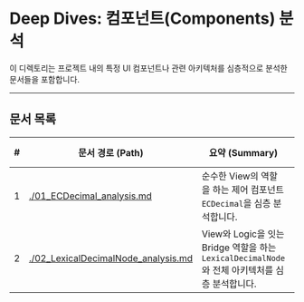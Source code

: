 # Deep Dives: 컴포넌트(Components) 분석

이 디렉토리는 프로젝트 내의 특정 UI 컴포넌트나 관련 아키텍처를 심층적으로 분석한 문서들을 포함합니다.

---

## 문서 목록

| # | 문서 경로 (Path) | 요약 (Summary) | 버전 (Version) |
|---|------------------|----------------|----------------|
| 1 | [./01_ECDecimal_analysis.md](./01_ECDecimal_analysis.md) | 순수한 View의 역할을 하는 제어 컴포넌트 `ECDecimal`을 심층 분석합니다. | 2.1 |
| 2 | [./02_LexicalDecimalNode_analysis.md](./02_LexicalDecimalNode_analysis.md) | View와 Logic을 잇는 Bridge 역할을 하는 `LexicalDecimalNode`와 전체 아키텍처를 심층 분석합니다. | 1.0 | 